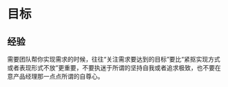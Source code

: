 # 目标

## 经验

需要团队帮你实现需求的时候，往往“关注需求要达到的目标”要比“紧抠实现方式或者表现形式不放”更重要，不要执迷于所谓的坚持自我或者追求极致，也不要在意产品经理那一点点所谓的自尊心。

